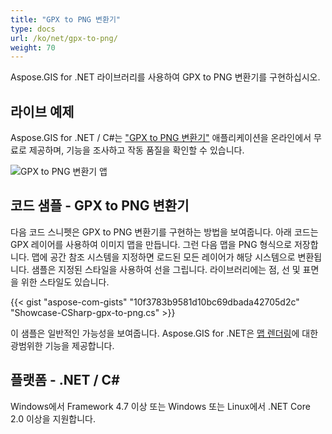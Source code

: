 ```yaml
---
title: "GPX to PNG 변환기"
type: docs
url: /ko/net/gpx-to-png/
weight: 70
---
```


Aspose.GIS for .NET 라이브러리를 사용하여 GPX to PNG 변환기를 구현하십시오.

## **라이브 예제**

Aspose.GIS for .NET / C#는 ["GPX to PNG 변환기"](https://products.aspose.app/gis/viewer/gpx-to-png) 애플리케이션을 온라인에서 무료로 제공하며, 기능을 조사하고 작동 품질을 확인할 수 있습니다.

![GPX to PNG 변환기 앱](viewer.png)

## **코드 샘플 - GPX to PNG 변환기**

다음 코드 스니펫은 GPX to PNG 변환기를 구현하는 방법을 보여줍니다. 아래 코드는 GPX 레이어를 사용하여 이미지 맵을 만듭니다. 그런 다음 맵을 PNG 형식으로 저장합니다. 맵에 공간 참조 시스템을 지정하면 로드된 모든 레이어가 해당 시스템으로 변환됩니다.
샘플은 지정된 스타일을 사용하여 선을 그립니다. 라이브러리에는 점, 선 및 표면을 위한 스타일도 있습니다.

{{< gist "aspose-com-gists" "10f3783b9581d10bc69dbada42705d2c" "Showcase-CSharp-gpx-to-png.cs" >}}

이 샘플은 일반적인 가능성을 보여줍니다. Aspose.GIS for .NET은 [맵 렌더링](https://docs.aspose.com/gis/net/map-rendering/)에 대한 광범위한 기능을 제공합니다.

## **플랫폼 - .NET / C#**

Windows에서 Framework 4.7 이상 또는 Windows 또는 Linux에서 .NET Core 2.0 이상을 지원합니다.
